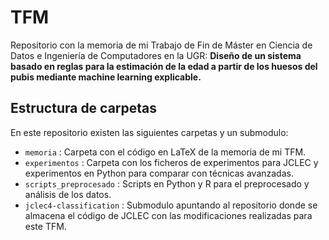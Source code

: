 # TFM

Repositorio con la memoria de mi Trabajo de Fin de Máster en Ciencia de Datos e Ingeniería de Computadores en la UGR: **Diseño de un sistema basado en reglas para la estimación de la edad a partir de los huesos del pubis mediante machine learning explicable.**

## Estructura de carpetas

En este repositorio existen las siguientes carpetas y un submodulo:

- `memoria` : Carpeta con el código en LaTeX de la memoria de mi TFM.
- `experimentos` : Carpeta con los ficheros de experimentos para JCLEC y experimentos en Python para comparar con técnicas avanzadas.
- `scripts_preprocesado` : Scripts en Python y R para el preprocesado y análisis de los datos.
- `jclec4-classification` : Submodulo apuntando al repositorio donde se almacena el código de JCLEC con las modificaciones realizadas para este TFM.
